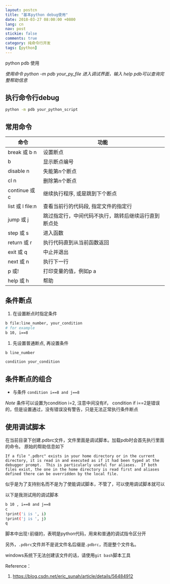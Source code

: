 ```yaml
---
layout: postcn
title: "基本python debug使用"
date: 2018-03-27 08:00:00 +0800
lang: cn
nav: post
stickie: false
comments: true
category: 纯命令行开发
tags: [python]
---
```

python pdb 使用
<!-- more -->

*使用命令 python -m pdb your_py_file 进入调试界面，输入 help pdb可以查询完整帮助信息*
## 执行命令行debug
```sh
python -m pdb your_python_script
```

## 常用命令
命令 | 功能
-----| ----
break 或 b n  |	设置断点
b           | 显示断点编号
disable n   |   失能第n个断点
cl n        |    删除第n个断点
continue 或 c	| 继续执行程序, 或是跳到下个断点
list 或 l file:n | 	查看当前行的代码段, 指定文件的指定行
jump 或 j | 跳过指定行，中间代码不执行，跳转后继续运行直到断点处
step 或 s |	进入函数
return 或 r |	执行代码直到从当前函数返回
exit 或 q |	中止并退出
next 或 n	| 执行下一行
p 或!	 | 打印变量的值，例如p a
help 或 h	| 帮助


## 条件断点
1. 在设置断点时指定条件
```sh
b file:line_number, your_condition
# for example
b 10, i==8 
```
1. 先设置普通断点, 再设置条件
```sh
b line_number
```
```sh
condition your_condition
```

## 条件断点的组合
- 与条件
`condition i==8 and j==8`

*Note* 条件可以设置为condition i=2, 注意中间没有if， condition if i==2是错误的，但是设置通过，没有错误没有警告，只是无法正常执行条件断点
## 使用调试脚本
在当前目录下创建.pdbrc文件，文件里面是调试脚本。加载pdb时会首先执行里面的命令。
原始的帮助信息如下
```
If a file ".pdbrc" exists in your home directory or in the current
directory, it is read in and executed as if it had been typed at the
debugger prompt.  This is particularly useful for aliases.  If both
files exist, the one in the home directory is read first and aliases
defined there can be overridden by the local file.
```
似乎是为了支持别名而不是为了使能调试脚本，不管了，可以使用调试脚本就可以

以下是我测试用的调试脚本
```sh
b 10 , i==8 and j==8
c 
!print('i is ', i)
!print('j is ', j)
q
```
脚本中出现`!`前缀的，表明是python代码，用来和普通的调试指令区分开

另外，`.pdbrc`文件并不是说文件名后缀是`.pdbrc`，而是整个文件名。

windows系统下无法创建该文件的话，请使用`git bash`脚本工具



Reference：
1. https://blog.csdn.net/eric_sunah/article/details/56484912